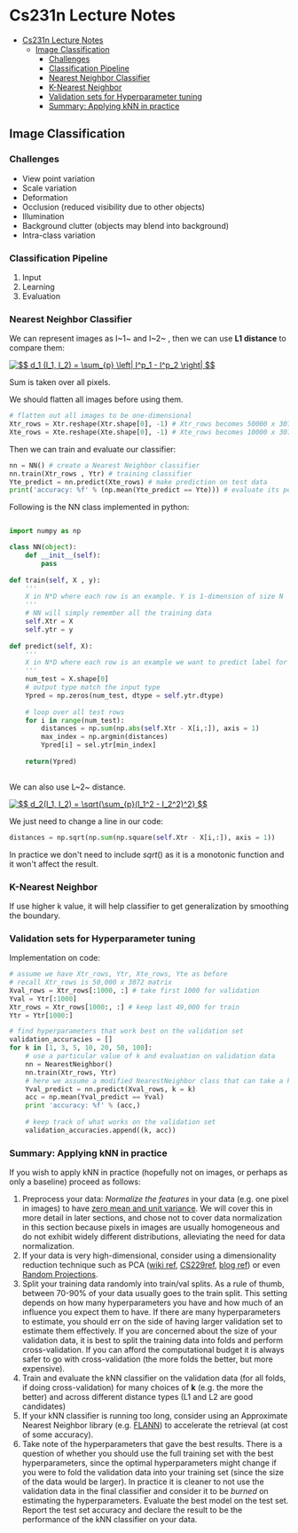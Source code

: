 

# Cs231n Lecture Notes
- [Cs231n Lecture Notes](#cs231n-lecture-notes)
  * [Image Classification](#image-classification)
    + [Challenges](#challenges)
    + [Classification Pipeline](#classification-pipeline)
    + [Nearest Neighbor Classifier](#nearest-neighbor-classifier)
    + [K-Nearest Neighbor](#k-nearest-neighbor)
    + [Validation sets for Hyperparameter tuning](#validation-sets-for-hyperparameter-tuning)
    + [Summary: Applying kNN in practice](#summary-applying-knn-in-practice)  
## Image Classification

### Challenges

- View point variation
- Scale variation
- Deformation
- Occlusion (reduced visibility due to other objects)
- Illumination
- Background clutter (objects may blend into background)
- Intra-class variation

### Classification Pipeline

1. Input
2. Learning
3. Evaluation

### Nearest Neighbor Classifier

We can represent images as I~1~ and I~2~ , then we can use **L1 distance** to compare them:

<a href="https://www.codecogs.com/eqnedit.php?latex=$$&space;d_1&space;(I_1,&space;I_2)&space;=&space;\sum_{p}&space;\left|&space;I^p_1&space;-&space;I^p_2&space;\right|&space;$$" target="_blank"><img src="https://latex.codecogs.com/gif.latex?$$&space;d_1&space;(I_1,&space;I_2)&space;=&space;\sum_{p}&space;\left|&space;I^p_1&space;-&space;I^p_2&space;\right|&space;$$" title="$$ d_1 (I_1, I_2) = \sum_{p} \left| I^p_1 - I^p_2 \right| $$" /></a>

Sum is taken over all pixels. 

We should flatten all images before using them.

```python
# flatten out all images to be one-dimensional
Xtr_rows = Xtr.reshape(Xtr.shape[0], -1) # Xtr_rows becomes 50000 x 3072
Xte_rows = Xte.reshape(Xte.shape[0], -1) # Xte_rows becomes 10000 x 3072
```

Then we can train and evaluate our classifier:

```python
nn = NN() # create a Nearest Neighbor classifier
nn.train(Xtr_rows , Ytr) # training classifier
Yte_predict = nn.predict(Xte_rows) # make prediction on test data
print('accuracy: %f' % (np.mean(Yte_predict == Yte))) # evaluate its performance
```

Following is the NN class implemented in python:

```python

import numpy as np

class NN(object):
    def __init__(self):
        pass
    
def train(self, X , y):
    '''
    X in N*D where each row is an example. Y is 1-dimension of size N
    '''
    # NN will simply remember all the training data
    self.Xtr = X
    self.ytr = y
    
def predict(self, X):
    '''
    X in N*D where each row is an example we want to predict label for
    '''
    num_test = X.shape[0]
    # output type match the input type
    Ypred = np.zeros(num_test, dtype = self.ytr.dtype) 
    
    # loop over all test rows
    for i in range(num_test):
        distances = np.sum(np.abs(self.Xtr - X[i,:]), axis = 1)
        max_index = np.argmin(distances)
        Ypred[i] = sel.ytr[min_index]
    
    return(Ypred)
    
```

We can also use L~2~ distance.

<a href="https://www.codecogs.com/eqnedit.php?latex=$$&space;d_2(I_1,&space;I_2)&space;=&space;\sqrt{\sum_{p}(I_1^2&space;-&space;I_2^2)^2}&space;$$" target="_blank"><img src="https://latex.codecogs.com/gif.latex?$$&space;d_2(I_1,&space;I_2)&space;=&space;\sqrt{\sum_{p}(I_1^2&space;-&space;I_2^2)^2}&space;$$" title="$$ d_2(I_1, I_2) = \sqrt{\sum_{p}(I_1^2 - I_2^2)^2} $$" /></a>

We just need to change a line in our code:

```python
distances = np.sqrt(np.sum(np.square(self.Xtr - X[i,:]), axis = 1))
```

In practice we don't need to include $sqrt()$ as it is a monotonic function and it won't affect the result.

### K-Nearest Neighbor 

If use higher k value, it will help classifier to get generalization by smoothing the boundary.

### Validation sets for Hyperparameter tuning

Implementation on code:

```python
# assume we have Xtr_rows, Ytr, Xte_rows, Yte as before
# recall Xtr_rows is 50,000 x 3072 matrix
Xval_rows = Xtr_rows[:1000, :] # take first 1000 for validation
Yval = Ytr[:1000]
Xtr_rows = Xtr_rows[1000:, :] # keep last 49,000 for train
Ytr = Ytr[1000:]

# find hyperparameters that work best on the validation set
validation_accuracies = []
for k in [1, 3, 5, 10, 20, 50, 100]:
    # use a particular value of k and evaluation on validation data
    nn = NearestNeighbor()
    nn.train(Xtr_rows, Ytr)
    # here we assume a modified NearestNeighbor class that can take a k as input
    Yval_predict = nn.predict(Xval_rows, k = k)
    acc = np.mean(Yval_predict == Yval)
    print 'accuracy: %f' % (acc,)
    
    # keep track of what works on the validation set
    validation_accuracies.append((k, acc))
```



### Summary: Applying kNN in practice

If you wish to apply kNN in practice (hopefully not on images, or perhaps as only a baseline) proceed as follows:

1. Preprocess your data: *Normalize the features* in your data (e.g. one pixel in images) to have <u>zero mean and unit variance</u>. We will cover this in more detail in later sections, and chose not to cover data normalization in this section because pixels in images are usually homogeneous and do not exhibit widely different distributions, alleviating the need for data normalization.
2. If your data is very high-dimensional, consider using a dimensionality reduction technique such as PCA ([wiki ref](http://en.wikipedia.org/wiki/Principal_component_analysis), [CS229ref](http://cs229.stanford.edu/notes/cs229-notes10.pdf), [blog ref](http://www.bigdataexaminer.com/understanding-dimensionality-reduction-principal-component-analysis-and-singular-value-decomposition/)) or even [Random Projections](http://scikit-learn.org/stable/modules/random_projection.html).
3. Split your training data randomly into train/val splits. As a rule of thumb, between 70-90% of your data usually goes to the train split. This setting depends on how many hyperparameters you have and how much of an influence you expect them to have. If there are many hyperparameters to estimate, you should err on the side of having larger validation set to estimate them effectively. If you are concerned about the size of your validation data, it is best to split the training data into folds and perform cross-validation. If you can afford the computational budget it is always safer to go with cross-validation (the more folds the better, but more expensive).
4. Train and evaluate the kNN classifier on the validation data (for all folds, if doing cross-validation) for many choices of **k** (e.g. the more the better) and across different distance types (L1 and L2 are good candidates)
5. If your kNN classifier is running too long, consider using an Approximate Nearest Neighbor library (e.g. [FLANN](http://www.cs.ubc.ca/research/flann/)) to accelerate the retrieval (at cost of some accuracy).
6. Take note of the hyperparameters that gave the best results. There is a question of whether you should use the full training set with the best hyperparameters, since the optimal hyperparameters might change if you were to fold the validation data into your training set (since the size of the data would be larger). In practice it is cleaner to not use the validation data in the final classifier and consider it to be *burned* on estimating the hyperparameters. Evaluate the best model on the test set. Report the test set accuracy and declare the result to be the performance of the kNN classifier on your data.





